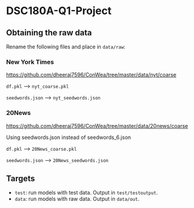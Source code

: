 # DSC180A-Q1-Project

## Obtaining the raw data

Rename the following files and place in `data/raw`:

### New York Times

https://github.com/dheeraj7596/ConWea/tree/master/data/nyt/coarse

`df.pkl` --> `nyt_coarse.pkl`

`seedwords.json` --> `nyt_seedwords.json`

### 20News

https://github.com/dheeraj7596/ConWea/tree/master/data/20news/coarse

Using seedwords.json instead of seedwords_6.json

`df.pkl` --> `20News_coarse.pkl`

`seedwords.json` --> `20News_seedwords.json`

## Targets

* `test`: run models with test data. Output in `test/testoutput`.
* `data`: run models with raw data. Output in `data/out`.
